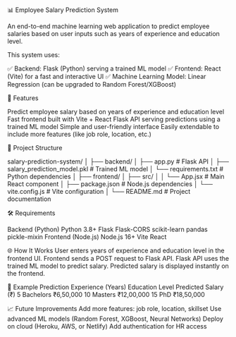 📊 Employee Salary Prediction System

An end-to-end machine learning web application to predict employee salaries based on user inputs such as years of experience and education level.

This system uses:

✅ Backend: Flask (Python) serving a trained ML model
✅ Frontend: React (Vite) for a fast and interactive UI
✅ Machine Learning Model: Linear Regression (can be upgraded to Random Forest/XGBoost)

🚀 Features

Predict employee salary based on years of experience and education level
Fast frontend built with Vite + React
Flask API serving predictions using a trained ML model
Simple and user-friendly interface
Easily extendable to include more features (like job role, location, etc.)

📂 Project Structure

salary-prediction-system/
│
├── backend/
│   ├── app.py                  # Flask API
│   ├── salary_prediction_model.pkl  # Trained ML model
│   └── requirements.txt        # Python dependencies
│
├── frontend/
│   ├── src/
│   │   └── App.jsx             # Main React component
│   ├── package.json            # Node.js dependencies
│   └── vite.config.js          # Vite configuration
│
└── README.md                   # Project documentation

🛠️ Requirements

Backend (Python)
Python 3.8+
Flask
Flask-CORS
scikit-learn
pandas
pickle-mixin
Frontend (Node.js)
Node.js 16+
Vite
React

🌐 How It Works
User enters years of experience and education level in the frontend UI.
Frontend sends a POST request to Flask API.
Flask API uses the trained ML model to predict salary.
Predicted salary is displayed instantly on the frontend.

🔮 Example Prediction
Experience (Years)	Education Level	Predicted Salary (₹)
5	Bachelors	₹6,50,000
10	Masters	₹12,00,000
15	PhD	₹18,50,000

📈 Future Improvements
Add more features: job role, location, skillset
Use advanced ML models (Random Forest, XGBoost, Neural Networks)
Deploy on cloud (Heroku, AWS, or Netlify)
Add authentication for HR access


